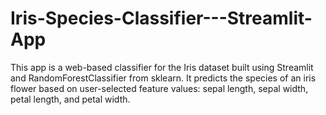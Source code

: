 # Iris-Species-Classifier---Streamlit-App
This app is a web-based classifier for the Iris dataset built using Streamlit and RandomForestClassifier from sklearn. It predicts the species of an iris flower based on user-selected feature values: sepal length, sepal width, petal length, and petal width.
